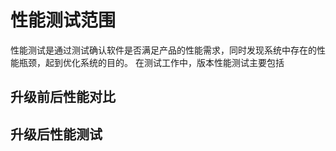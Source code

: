 # 性能测试范围
性能测试是通过测试确认软件是否满足产品的性能需求，同时发现系统中存在的性能瓶颈，起到优化系统的目的。
在测试工作中，版本性能测试主要包括

## 升级前后性能对比

## 升级后性能测试

